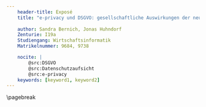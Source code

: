 ```yaml
---
    header-title: Exposé
    title: "e-privacy und DSGVO: gesellschaftliche Auswirkungen der neuen Rechtslage"
    
    author: Sandra Bernich, Jonas Huhndorf
    Zenturie: I19a
    Studiengang: Wirtschaftsinformatik
    Matrikelnummer: 9684, 9738

    nocite: |
        @src:DSGVO
        @src:Datenschutzaufsicht
        @src:e-privacy
    keywords: [keyword1, keyword2]
---
```


\pagebreak
